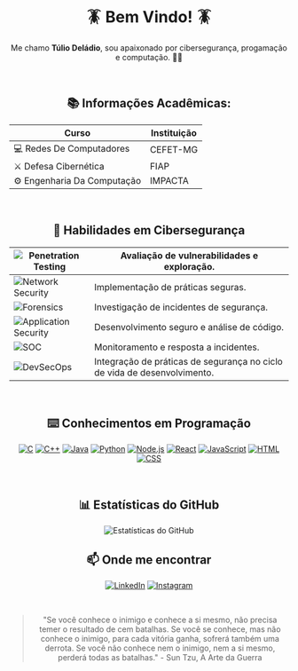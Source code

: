 <div align="center">
  
# 🪳 Bem Vindo! 🪳

Me chamo **Túlio Deládio**, sou apaixonado por cibersegurança, progamação e computação. 👨‍💻
</div>

<br>

<div align="center">
  
## 📚 Informações Acadêmicas:


  
| Curso | Instituição |
| --- | --- |
| 💻 Redes De Computadores | CEFET-MG |
| ⚔️ Defesa Cibernética | FIAP |
| ⚙️ Engenharia Da Computação | IMPACTA |

</div>

<br>
  

<div align="center">
    
## 🔐 Habilidades em Cibersegurança

| ![Penetration Testing](https://img.shields.io/badge/Penetration%20Testing-FFA500?style=for-the-badge&logo=shield&logoColor=000000) | Avaliação de vulnerabilidades e exploração. |
| --- | --- |
| ![Network Security](https://img.shields.io/badge/Network%20Security-FFA500?style=for-the-badge&logo=shield&logoColor=000000) | Implementação de práticas seguras. |
| ![Forensics](https://img.shields.io/badge/Forensics-FFA500?style=for-the-badge&logo=shield&logoColor=000000) | Investigação de incidentes de segurança. |
| ![Application Security](https://img.shields.io/badge/Application%20Security-FFA500?style=for-the-badge&logo=shield&logoColor=000000) | Desenvolvimento seguro e análise de código. |
| ![SOC](https://img.shields.io/badge/SOC-FFA500?style=for-the-badge&logo=shield&logoColor=000000) | Monitoramento e resposta a incidentes. |
| ![DevSecOps](https://img.shields.io/badge/DevSecOps-FFA500?style=for-the-badge&logo=shield&logoColor=000000) | Integração de práticas de segurança no ciclo de vida de desenvolvimento. |

</div>


<br>
<div align="center">

## ⌨️ Conhecimentos em Programação


[![C](https://img.shields.io/badge/C-FFA500?style=for-the-badge&logo=c&logoColor=000000)](https://en.wikipedia.org/wiki/C_(programming_language))
[![C++](https://img.shields.io/badge/C++-FFA500?style=for-the-badge&logo=c%2B%2B&logoColor=000000)](https://en.wikipedia.org/wiki/C%2B%2B)
[![Java](https://img.shields.io/badge/Java-FFA500?style=for-the-badge&logo=java&logoColor=000000)](https://www.java.com/)
[![Python](https://img.shields.io/badge/Python-FFA500?style=for-the-badge&logo=python&logoColor=000000)](https://www.python.org/)
[![Node.js](https://img.shields.io/badge/Node.js-FFA500?style=for-the-badge&logo=node.js&logoColor=000000)](https://nodejs.org/)
[![React](https://img.shields.io/badge/React-FFA500?style=for-the-badge&logo=react&logoColor=000000)](https://reactjs.org/)
[![JavaScript](https://img.shields.io/badge/JavaScript-FFA500?style=for-the-badge&logo=javascript&logoColor=000000)](https://developer.mozilla.org/en-US/docs/Web/JavaScript)
[![HTML](https://img.shields.io/badge/HTML-FFA500?style=for-the-badge&logo=html5&logoColor=000000)](https://developer.mozilla.org/en-US/docs/Web/HTML)
[![CSS](https://img.shields.io/badge/CSS-FFA500?style=for-the-badge&logo=css3&logoColor=000000)](https://developer.mozilla.org/en-US/docs/Web/CSS)

</div>

<br>

<div align="center">
  
## 📊 Estatísticas do GitHub

![Estatísticas do GitHub](https://github-readme-stats.vercel.app/api?username=tuliodeladio&show_icons=true&bg_color=000000&title_color=FFA500&text_color=FFA500&icon_color=FFA500)

</div>

<div align="center">
  
## 📫 Onde me encontrar

[![LinkedIn](https://img.shields.io/badge/LinkedIn-0A66C2?style=for-the-badge&logo=linkedin&logoColor=white)](https://www.linkedin.com/in/tuliodeladio/)
[![Instagram](https://img.shields.io/badge/Instagram-E4405F?style=for-the-badge&logo=instagram&logoColor=white)](https://www.instagram.com/tuliodeladio/)

<br>

> "Se você conhece o inimigo e conhece a si mesmo, não precisa temer o resultado de cem batalhas. Se você se conhece, mas não conhece o inimigo, para cada vitória ganha, sofrerá também uma derrota. Se você não conhece nem o inimigo, nem a si mesmo, perderá todas as batalhas." - Sun Tzu, A Arte da Guerra

</div>

